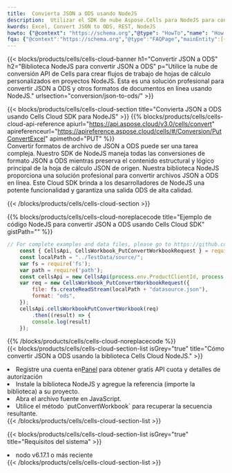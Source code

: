 ```yaml
---
title:  Convierta JSON a ODS usando NodeJS
description:  Utilizar el SDK de nube Aspose.Cells para NodeJS para convertir un archivo en formato JSON a un archivo en formato ODS.
kwords: Excel, Convert JSON to ODS, REST, NodeJS
howto: {"@context": "https://schema.org","@type": "HowTo","name": "How to convert JSON to ODS using the Cells Cloud NodeJS library.","description": "How to convert JSON to ODS using the Cells Cloud NodeJS library.","image": {"@type": "ImageObject"},"url": "/nodejs/conversion/json-to-ods/","step": [{ "@type": "HowToStep","name": "How to convert JSON to ODS using the Cells Cloud NodeJS library. step 1", "image": {"@type": "ImageObject",},"url": "/nodejs/conversion/json-to-ods/","text": "Register an account at <a href='https://dashboard.aspose.cloud/'>Dashboard</a> to get free API quota & authorization details",},{ "@type": "HowToStep","name": "How to convert JSON to ODS using the Cells Cloud NodeJS library. step 1", "image": {"@type": "ImageObject",},"url": "/nodejs/conversion/json-to-ods/","text": "Install NodeJS library and add the reference (import the library) to your project.",},{ "@type": "HowToStep","name": "How to convert JSON to ODS using the Cells Cloud NodeJS library. step 1", "image": {"@type": "ImageObject",},"url": "/nodejs/conversion/json-to-ods/","text": "Open the source file in JavaScript.",},{ "@type": "HowToStep","name": "How to convert JSON to ODS using the Cells Cloud NodeJS library. step 1", "image": {"@type": "ImageObject",},"url": "/nodejs/conversion/json-to-ods/","text": "Use the `putConvertWorkbook` method to retrieve the resulting stream.",}, ],"supply": {"@type": "HowToSupply","name": "document"},"tool": [{"@type": "HowToTool","name": "Visual Studio, Visual Studio Code, WebStorm"},{"@type": "HowToTool","name": "Aspose Cells"}],"totalTime": "PT6M"}
fqa: {"@context":"https://schema.org","@type":"FAQPage","mainEntity":[{"@type":"Question","name":"Why convert file formats in C# using REST API?","acceptedAnswer":{"@type":"Answer","text":"Documents are encoded in many ways, and some files may be incompatible with the software you use. To open and read such files, just convert them to appropriate file formats.<br/><ol><li>Install .NET SDK and add the reference (import the library) to your project.</li><li>Open the source file in C# using REST API.</li><li>Call the PutConvertWorkbookRequest() method, passing an output filename with required extension.</li><li>Get the result of conversion as a separate file.</li></ol>"}},{"@type":"Question","name":"What file formats can I convert with your C# library?","acceptedAnswer":{"@type":"Answer","text":"We support a variety of file formats for conversion using .NET library, including XLSX, Excel, xls , PDF, CSV, HTML, Markdown, XML, PNG, JPG, TIFF, Json, TXT and many more."}},{"@type":"Question","name":"What is the maximum allowed file size for conversion using this .NET library?","acceptedAnswer":{"@type":"Answer","text":"There are no file size limits for format conversions using .NET library."}}]}
---
```

{{< blocks/products/cells/cells-cloud-banner h1="Convertir JSON a ODS" h2="Biblioteca NodeJS para convertir JSON a ODS" p="Utilice la nube de conversión API de Cells para crear flujos de trabajo de hojas de cálculo personalizados en proyectos NodeJS. Esta es una solución profesional para convertir JSON a ODS y otros formatos de documentos en línea usando NodeJS." urlsection="conversion/json-to-ods/" >}}

{{< blocks/products/cells/cells-cloud-section title="Convierta JSON a ODS usando Cells Cloud SDK para NodeJS" >}}
{{% blocks/products/cells/cells-cloud-api-reference apiurl="https://api.aspose.cloud/v3.0/cells/convert" apireferenceurl="https://apireference.aspose.cloud/cells/#/Conversion/PutConvertExcel" apimethod="PUT" %}}
<br/>
Convertir formatos de archivo de JSON a ODS puede ser una tarea compleja. Nuestro SDK de NodeJS maneja todas las conversiones de formato JSON a ODS mientras preserva el contenido estructural y lógico principal de la hoja de cálculo JSON de origen. Nuestra biblioteca NodeJS proporciona una solución profesional para convertir archivos JSON a ODS en línea. Este Cloud SDK brinda a los desarrolladores de NodeJS una potente funcionalidad y garantiza una salida ODS de alta calidad.

{{< /blocks/products/cells/cells-cloud-section >}}

{{% blocks/products/cells/cells-cloud-noreplacecode title="Ejemplo de código NodeJS para convertir JSON a ODS usando Cells Cloud SDK" gistPath="" %}}
 
```js
// For complete examples and data files, please go to https://github.com/aspose-cells-cloud/aspose-cells-cloud-node/
    const { CellsApi, CellsWorkbook_PutConvertWorkbookRequest } = require("asposecellscloud");
    const localPath = "../TestData/source/";
    var fs = require('fs');
    var path = require('path');
    const cellsApi = new CellsApi(process.env.ProductClientId, process.env.ProductClientSecret);
    var req = new CellsWorkbook_PutConvertWorkbookRequest({
        file: fs.createReadStream(localPath + "datasource.json"),
        format: "ods",
    });
    cellsApi.cellsWorkbookPutConvertWorkbook(req)
        .then((result) => {
        console.log(result)
    });
```
 
{{% /blocks/products/cells/cells-cloud-noreplacecode %}}
<br/>
{{< blocks/products/cells/cells-cloud-section-list isGrey="true" title="Cómo convertir JSON a ODS usando la biblioteca Cells Cloud NodeJS." >}}
<li> Registre una cuenta en<a href="https://dashboard.aspose.cloud/">Panel</a> para obtener gratis API cuota y detalles de autorización</li>
<li>Instale la biblioteca NodeJS y agregue la referencia (importe la biblioteca) a su proyecto.</li>
<li>Abra el archivo fuente en JavaScript.</li>
<li>Utilice el método `putConvertWorkbook` para recuperar la secuencia resultante.</li>
{{< /blocks/products/cells/cells-cloud-section-list >}}

{{< blocks/products/cells/cells-cloud-section-list isGrey="true" title="Requisitos del sistema" >}}
<li>nodo v6.17.1 o más reciente</li>
{{< /blocks/products/cells/cells-cloud-section-list >}}
